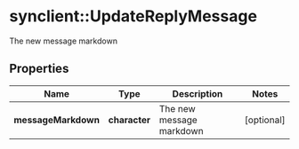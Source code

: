 # synclient::UpdateReplyMessage

The new message markdown
## Properties
Name | Type | Description | Notes
------------ | ------------- | ------------- | -------------
**messageMarkdown** | **character** | The new message markdown | [optional] 


